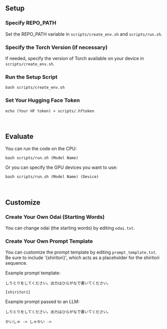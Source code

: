 ## Setup
### Specify REPO_PATH
Set the REPO_PATH variable in `scripts/create_env.sh` and `scripts/run.sh`.

### Specify the Torch Version (if necessary)
If needed, specify the version of Torch available on your device in `scripts/create_env.sh`.

### Run the Setup Script
```
bash scripts/create_env.sh
```

### Set Your Hugging Face Token
```
echo (Your HF token) > scripts/.hftoken
```

<br>

## Evaluate
You can run the code on the CPU:
```
bash scripts/run.sh (Model Name)
```
Or you can specify the GPU devices you want to use:
```
bash scripts/run.sh (Model Name) (Device)
```

<br>

## Customize
### Create Your Own Odai (Starting Words)
You can change odai (the starting words) by editing `odai.txt`.


### Create Your Own Prompt Template
You can customize the prompt template by editing `prompt_template.txt`. \
Be sure to include '{shiritori}', which acts as a placeholder for the shiritori sequence.

Example prompt template:
```
しりとりをしてください。出力はひらがなで書いてください。

{shiritori}
```

Example prompt passed to an LLM:
```
しりとりをしてください。出力はひらがなで書いてください。

かいしゃ -> しゃかい -> 
```